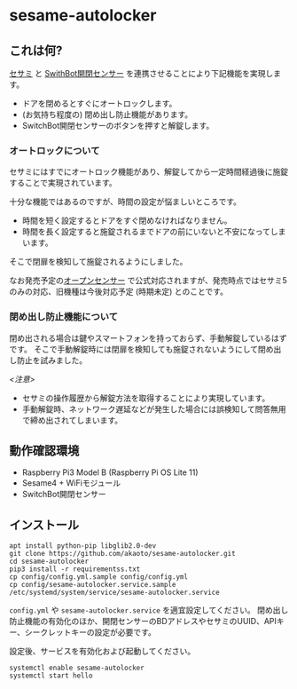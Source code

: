 # sesame-autolocker

## これは何?

[セサミ](https://jp.candyhouse.co/) と [SwithBot開閉センサー](https://www.switchbot.jp/collections/all/products/switchbot-contact-sensor) を連携させることにより下記機能を実現します。

- ドアを閉めるとすぐにオートロックします。
- (お気持ち程度の) 閉め出し防止機能があります。
- SwitchBot開閉センサーのボタンを押すと解錠します。

### オートロックについて

セサミにはすでにオートロック機能があり、解錠してから一定時間経過後に施錠することで実現されています。

十分な機能ではあるのですが、時間の設定が悩ましいところです。
- 時間を短く設定するとドアをすぐ閉めなければなりません。
- 時間を長く設定すると施錠されるまでドアの前にいないと不安になってしまいます。

そこで閉扉を検知して施錠されるようにしました。

なお発売予定の[オープンセンサー](https://jp.candyhouse.co/products/sesame-opensensor) で公式対応されますが、発売時点ではセサミ5のみの対応、旧機種は今後対応予定 (時期未定) とのことです。

### 閉め出し防止機能について

閉め出される場合は鍵やスマートフォンを持っておらず、手動解錠しているはずです。
そこで手動解錠時には閉扉を検知しても施錠されないようにして閉め出し防止を試みました。

*<注意>*
- セサミの操作履歴から解錠方法を取得することにより実現しています。
- 手動解錠時、ネットワーク遅延などが発生した場合には誤検知して問答無用で締め出されてしまいます。

## 動作確認環境

- Raspberry Pi3 Model B (Raspberry Pi OS Lite 11)
- Sesame4 + WiFiモジュール
- SwitchBot開閉センサー

## インストール

```
apt install python-pip libglib2.0-dev
git clone https://github.com/akaoto/sesame-autolocker.git
cd sesame-autolocker
pip3 install -r requirementss.txt
cp config/config.yml.sample config/config.yml
cp config/sesame-autolocker.service.sample /etc/systemd/system/service/sesame-autolocker.service
```

`config.yml` や `sesame-autolocker.service` を適宜設定してください。
閉め出し防止機能の有効化のほか、開閉センサーのBDアドレスやセサミのUUID、APIキー、シークレットキーの設定が必要です。

設定後、サービスを有効化および起動してください。

```
systemctl enable sesame-autolocker
systemctl start hello
```
